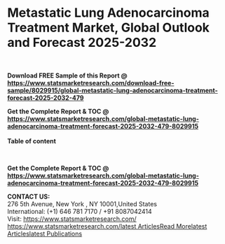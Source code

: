 <h1>Metastatic Lung Adenocarcinoma Treatment Market, Global Outlook and Forecast 2025-2032</h1><br/><p><strong>Download FREE Sample of this Report @ <a href="https://www.statsmarketresearch.com/download-free-sample/8029915/global-metastatic-lung-adenocarcinoma-treatment-forecast-2025-2032-479">https://www.statsmarketresearch.com/download-free-sample/8029915/global-metastatic-lung-adenocarcinoma-treatment-forecast-2025-2032-479</a></strong></p><div><b>Get the Complete Report & TOC @ <a href="https://www.statsmarketresearch.com/global-metastatic-lung-adenocarcinoma-treatment-forecast-2025-2032-479-8029915">https://www.statsmarketresearch.com/global-metastatic-lung-adenocarcinoma-treatment-forecast-2025-2032-479-8029915</a></b></div><br><b>Table of content</b><p><br><div><b>Get the Complete Report & TOC @ <a href="https://www.statsmarketresearch.com/global-metastatic-lung-adenocarcinoma-treatment-forecast-2025-2032-479-8029915">https://www.statsmarketresearch.com/global-metastatic-lung-adenocarcinoma-treatment-forecast-2025-2032-479-8029915</a></b></div></p> <b>CONTACT US:</b><br>276 5th Avenue, New York , NY 10001,United States<br>International: (+1) 646 781 7170 / +91 8087042414<br>Visit: <a href="https://www.statsmarketresearch.com/">https://www.statsmarketresearch.com/</a><br><a href="https://gyeongbokgung.com">https://www.statsmarketresearch.com/</a><a href="https://hallyeomaritime.com">latest Articles</a><a href="https://jingwansa.com">Read More</a><a href=https://nguoiviet.jp/">latest Articles</a><a href="https://www.intelmarketresearch.com/">latest Publications</a>